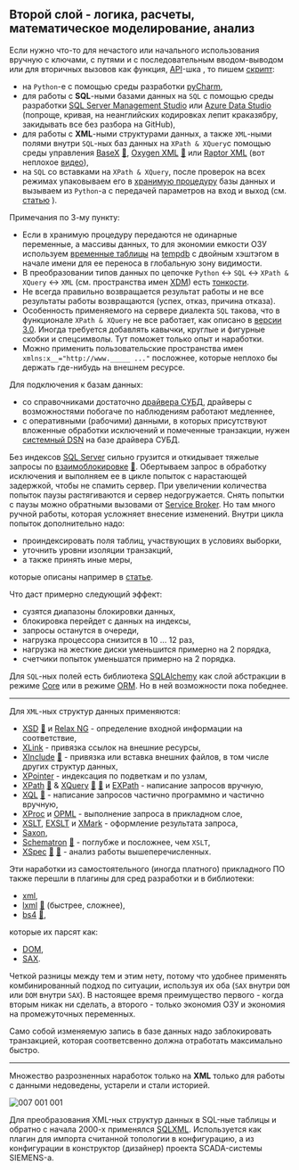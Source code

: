 ## Второй слой - логика, расчеты, математическое моделирование, анализ

Если нужно что-то для нечастого или начального использования вручную с ключами, с путями и с последовательным вводом-выводом или для вторичных вызовов как функция, [API](https://en.wikipedia.org/wiki/API)-шка , то пишем [скрипт](https://timeweb.com/ru/community/articles/chto-takoe-skript):
 - на `Python`-е с помощью среды разработки [pyCharm](https://en.wikipedia.org/wiki/PyCharm),
 - для работы с **SQL**-ными базами данных на `SQL` с помощью среды разработки [SQL Server Management Studio](https://en.wikipedia.org/wiki/SQL_Server_Management_Studio) или [Azure Data Studio](https://learn.microsoft.com/ru-ru/azure-data-studio/quickstart-sql-server) (попроще, кривая, на неанглийских кодировках лепит краказябру, закидывать все без разбора на GitHub),
 - для работы c **XML**-ными структурами данных, а также `XML`-ными полями внутри `SQL`-ных баз данных на `XPath & XQuery`с помощью среды управления [BaseX](https://en.wikipedia.org/wiki/BaseX) [💬](https://docs.basex.org/wiki/XQuery_Update "Статья на сайте разработчиков"), [Oxygen XML](https://en.wikipedia.org/wiki/Oxygen_XML_Editor) [💬](https://www.oxygenxml.com/doc/versions/25.0/ug-editor/topics/preferences-xslt-saxon8.html) или [Raptor XML](https://www.altova.com/raptorxml) (вот неплохое [видео](https://www.youtube.com/watch?v=fu6o5Cw0XzU)),
 - на `SQL` со вставками на `XPath & XQuery`, после проверок на всех режимах упаковываем его в [хранимую процедуру](https://en.wikipedia.org/wiki/Stored_procedure) базы данных и вызываем из `Python`-а с передачей параметров на вход и выход (см. [статью](https://github.com/mkleehammer/pyodbc/wiki/Calling-Stored-Procedures) ).

 Примечания по 3-му пункту:
  - Если в хранимую процедуру передаются не одинарные переменные, а массивы данных, то для экономии емкости ОЗУ используем [временные таблицы](https://metanit.com/sql/sqlserver/10.4.php) на [tempdb](https://learn.microsoft.com/ru-ru/sql/relational-databases/databases/tempdb-database?view=sql-server-ver16) с двойным хэштэгом в начале имени для ее переноса в глобальную зону видимости.
  - В преобразовании типов данных по цепочке `Python` <-> `SQL` <->  `XPath & XQuery` <-> `XML` (cм. пространства имен [XDM](https://en.wikipedia.org/wiki/XQuery_and_XPath_Data_Model)) есть [тонкости](https://en.wikipedia.org/wiki/Object%E2%80%93relational_impedance_mismatch "Вступительная часть по освещению данной темы").
  - Не всегда правильно возвращается результат работы и не все результаты работы возвращаются (успех, отказ, причина отказа).
  - Особенность применяемого на сервере диалекта `SQL` такова, что в функционале `XPath & XQuery` не все работает, как описано в [версии 3.0](https://www.w3schools.com/xml/xml_xpath.asp). Иногда требуется добавлять кавычки, круглые и фигурные скобки и спецсимволы. Тут поможет только опыт и наработки.
  - Можно применить пользовательские пространства имен `xmlns:x__="http://www._____ ..."` посложнее, которые неплохо бы держать где-нибудь на внешнем ресурсе.

Для подключения к базам данных:
 - со справочниками достаточно [драйвера СУБД](https://stackoverflow.com/questions/39440008/differences-between-drivers-for-odbc-drivers), драйверы с возможностями побогаче по наблюдениям работают медленнее,
 - с оперативными (рабочими) данными, в которых присутствуют вложенные обработки исключений и помеченные транзакции, нужен [системный DSN](https://www.websense.com/content/support/library/data/v85/help/windows%20dsn.aspx) на базе драйвера СУБД.

Без индексов [SQL Server](https://en.wikipedia.org/wiki/Microsoft_SQL_Server) сильно грузится и откидывает тяжелые запросы по [взаимоблокировке](https://learn.microsoft.com/ru-ru/sql/relational-databases/sql-server-deadlocks-guide?view=sql-server-ver16) [💬](https://learn.microsoft.com/ru-ru/troubleshoot/sql/database-engine/performance/understand-resolve-blocking). Обертываем запрос в обработку исключения и выполняем ее в цикле попыток с нарастающей задержкой, чтобы не спамить сервер. При увеличении количества попыток паузы растягиваются и сервер недогружается. Снять попытки с паузы можно обратными вызовами от [Service Broker](https://learn.microsoft.com/ru-ru/sql/database-engine/configure-windows/sql-server-service-broker?view=sql-server-ver16). Но там много ручной работы, которая усложняет внесение изменений. Внутри цикла попыток дополнительно надо:
 - проиндексировать поля таблиц, участвующих в условиях выборки,
 - уточнить уровни изоляции транзакций,
 - а также принять иные меры,
 
 которые описаны например в [статье](https://habr.com/ru/companies/mindbox/articles/261661/).

Что даст примерно следующий эффект:
 - сузятся диапазоны блокировки данных,
 - блокировка перейдет с данных на индексы,
 - запросы останутся в очереди,
 - нагрузка процессора снизится в 10 ... 12 раз,
 - нагрузка на жесткие диски уменьшится примерно на 2 порядка,
 - счетчики попыток уменьшатся примерно на 2 порядка.

Для `SQL`-ных полей есть библиотека [SQLAlchemy](https://docs.sqlalchemy.org/en/14/dialects/mssql.html#module-sqlalchemy.dialects.mssql.pyodbc) как слой абстракции в режиме [Core](https://docs.sqlalchemy.org/en/20/core) или в режиме [ORM](https://docs.sqlalchemy.org/en/20/orm/). Но в ней возможности пока победнее.

----

Для `XML`-ных структур данных применяются:
 - [XSD](https://en.wikipedia.org/wiki/XML_Schema_(W3C)) [💬](https://bdpx.github.io/xml/lab3/xsd.html "Описание") и [Relax NG](https://en.wikipedia.org/wiki/RELAX_NG) - определение входной информации на соответствие,
 - [XLink](https://en.wikipedia.org/wiki/XLink) - привязка ссылок на внешние ресурсы,
 - [XInclude](https://en.wikipedia.org/wiki/XInclude) [💬](https://www.w3.org/TR/xinclude/) - привязка или вставка внешних файлов, в том числе других структур данных,
 - [XPointer](https://en.wikipedia.org/wiki/XPointer) - индексация по подветкам и по узлам,
 - [XPath](https://en.wikipedia.org/wiki/XPath) [💬](https://www.w3.org/TR/xpath-functions/#maps-and-arrays) & [XQuery](https://en.wikipedia.org/wiki/XQuery) [💬](http://xmlhack.ru/texts/03/xquery/what.is.xquery.html) [💬](https://documentation.softwareag.com/webmethods/compendiums/v10-5/C_API_Management/index.html#page/api-mgmt-comp%2Fco-portlet_custom_search_write_xquery.html%23) и [EXPath](http://expath.org/) - написание запросов вручную,
 - [XQL](http://www.ibiblio.org/xql/xql-proposal.html) [💬](https://www.w3.org/TandS/QL/QL98/pp/xql.html) - написание запросов частично программно и частично вручную,
 - [XProc](https://en.wikipedia.org/wiki/XProc) и [OPML](https://en.wikipedia.org/wiki/OPML) - выполнение запроса в прикладном слое,
 - [XSLT](https://en.wikipedia.org/wiki/XSLT), [EXSLT](https://en.wikipedia.org/wiki/EXSLT) и [XMark](https://projects.cwi.nl/xmark/index.html) - оформление результата запроса,
 - [Saxon](https://www.saxonica.com/about/about.xml),
 - [Schematron](https://en.wikipedia.org/wiki/Schematron) [💬](https://schematron.com/hints/xsdtoschematron/01_converting_xml_schemas_to_schematron.html) - поглубже и посложнее, чем `XSLT`,
 - [XSpec](https://xspec.io/about/) [💬](https://github.com/expath/xspec/tree/master) [💬](https://groups.google.com/g/xspec-users "Обсуждения по теме в группе") - анализ работы вышеперечисленных.

Эти наработки из самостоятельного (иногда платного) прикладного ПО также перешли в плагины для сред разработки и в библиотеки:
 - [xml](https://docs.python.org/3/library/xml.html),
 - [lxml](https://lxml.de/) [💬](https://pypi.org/project/lxml "Статья на зеркале с библиотекой со ссылками на GitHub") (быстрее, сложнее),
 - [bs4](https://www.crummy.com/software/BeautifulSoup/bs4/doc/) [💬](https://en.wikipedia.org/wiki/Beautiful_Soup_(HTML_parser)),

 которые их парсят как:
  - [DOM](https://en.wikipedia.org/wiki/Document_Object_Model),
  - [SAX](https://en.wikipedia.org/wiki/Simple_API_for_XML). 
  
Четкой разницы между тем и этим нету, потому что удобнее применять комбинированный подход по ситуации, используя их оба (`SAX` внутри `DOM` или `DOM` внутри `SAX`). В настоящее время преимущество первого - когда вторым никак ни сделать, а второго - только экономия ОЗУ и экономия на промежуточных переменных. 

Само собой изменяемую запись в базе данных надо заблокировать транзакцией, которая соответсвенно должна отработать максимально быстро.

----

Множество разрозненных наработок только на **XML** только для работы с данными недоведены, устарели и стали историей.

![007 001 001](https://user-images.githubusercontent.com/104857185/209877366-3c1a9309-736c-49ce-9bb3-709e16110020.jpg)

Для преобразования XML-ных структур данных в SQL-ные таблицы и обратно с начала 2000-х применялся [SQLXML](https://en.wikipedia.org/wiki/SQL/XML). Используется как плагин для импорта считанной топологии в конфигурацию, а из конфигурации в конструктор (дизайнер) проекта SCADA-системы SIEMENS-а.
